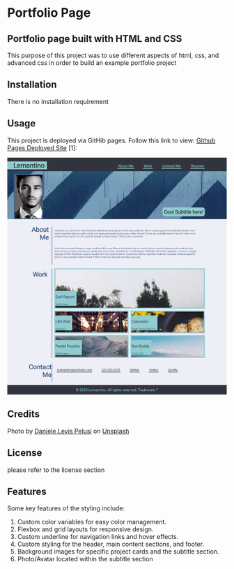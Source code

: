 # Portfolio Page

## Portfolio page built with HTML and CSS

This purpose of this project was to use different aspects of html, css, and advanced css in order to build an example portfolio project

## Installation

There is no installation requirement

## Usage

This project is deployed via GitHib pages. Follow this link to view: [Github Pages Deployed Site](https://joecode22.github.io/CSS-Portfolio-Ex) [1]: 

![website screenshot](assets/images/screenshottwo.png)

## Credits
Photo by <a href="https://unsplash.com/@yogidan2012?utm_source=unsplash&utm_medium=referral&utm_content=creditCopyText">Daniele Levis Pelusi</a> on <a href="https://unsplash.com/photos/u1PsUccMa5g?utm_source=unsplash&utm_medium=referral&utm_content=creditCopyText">Unsplash</a>
  

## License

please refer to the license section

## Features

Some key features of the styling include:

1. Custom color variables for easy color management.
2. Flexbox and grid layouts for responsive design.
3. Custom underline for navigation links and hover effects.
4. Custom styling for the header, main content sections, and footer.
5. Background images for specific project cards and the subtitle section.
6. Photo/Avatar located within the subtitle section
